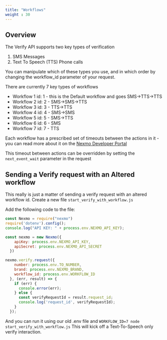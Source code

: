 ```yaml
---
title: "Workflows"
weight : 30
---
```


## Overview

The Verify API supports two key types of verification 

1. SMS Messages
2. Text To Speech (TTS) Phone calls

You can manipulate which of these types you use, and in which order by changing the workflow_id parameter of your request.

There are currently 7 key types of workflows 

* Workflow 1 id: 1 - this is the Default workflow and goes SMS->TTS->TTS
* Workflow 2 id: 2 - SMS->SMS->TTS
* Workflow 3 id: 3 - TTS->TTS
* Workflow 4 id: 4 - SMS->SMS
* Workflow 5 id: 5 - SMS->TTS
* Workflow 6 id: 6 - SMS
* Workflow 7 id: 7 - TTS

Each workflow has a prescribed set of timeouts between the actions in it - you can read more about it on the [Nexmo Developer Portal](https://developer.nexmo.com/verify/guides/workflows-and-events)

This timeout between actions can be overridden by setting the `next_event_wait` parameter in the request

## Sending a Verify request with an Altered workflow

This really is just a matter of sending a verify request with an altered workflow id. Create a new file `start_verify_with_workflow.js`

Add the following code to the file:

```js
const Nexmo = require("nexmo")
require('dotenv').config();
console.log("API KEY: " + process.env.NEXMO_API_KEY);

const nexmo = new Nexmo({
    apiKey: process.env.NEXMO_API_KEY,
    apiSecret: process.env.NEXMO_API_SECRET
  })

nexmo.verify.request({
    number: process.env.TO_NUMBER,
    brand: process.env.NEXMO_BRAND,
    workflow_id: process.env.WORKFLOW_ID
  }, (err, result) => {
    if (err) {
      console.error(err);
    } else {
      const verifyRequestId = result.request_id;
      console.log('request_id', verifyRequestId);
    }
  });
  ```

  And you can run it using our old .env file and `WORKFLOW_ID=7 node start_verify_with_workflow.js` This will kick off a Text-To-Speech only verify interaction.